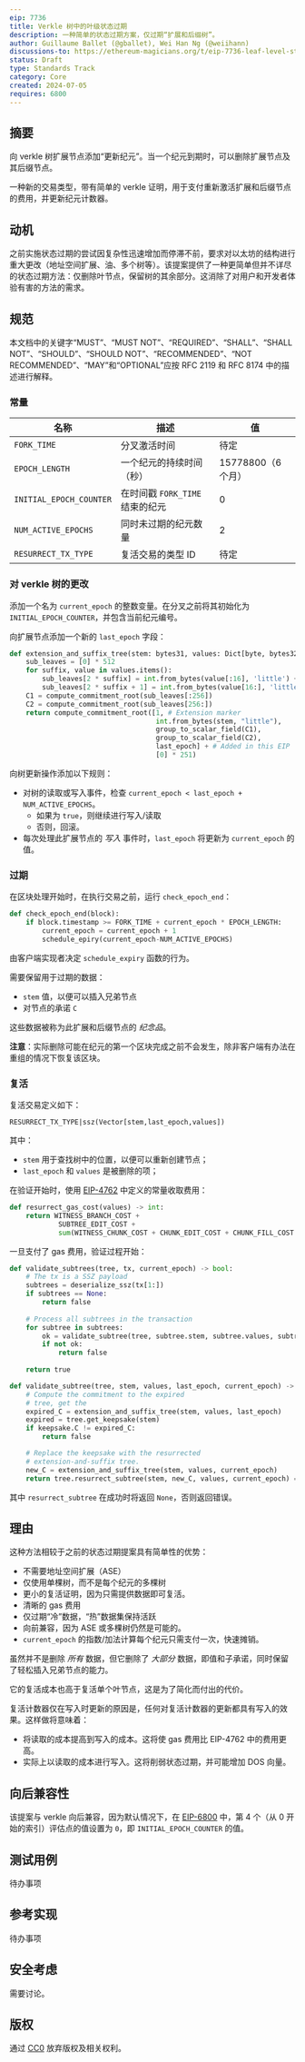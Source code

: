 ```yaml
---
eip: 7736
title: Verkle 树中的叶级状态过期
description: 一种简单的状态过期方案，仅过期“扩展和后缀树”。
author: Guillaume Ballet (@gballet), Wei Han Ng (@weiihann)
discussions-to: https://ethereum-magicians.org/t/eip-7736-leaf-level-state-expiry-in-verkle-trees/20474
status: Draft
type: Standards Track
category: Core
created: 2024-07-05
requires: 6800
---
```


## 摘要

向 verkle 树扩展节点添加“更新纪元”。当一个纪元到期时，可以删除扩展节点及其后缀节点。

一种新的交易类型，带有简单的 verkle 证明，用于支付重新激活扩展和后缀节点的费用，并更新纪元计数器。

## 动机

之前实施状态过期的尝试因复杂性迅速增加而停滞不前，要求对以太坊的结构进行重大更改（地址空间扩展、油、多个树等）。该提案提供了一种更简单但并不详尽的状态过期方法：仅删除叶节点，保留树的其余部分。这消除了对用户和开发者体验有害的方法的需求。

## 规范

本文档中的关键字“MUST”、“MUST NOT”、“REQUIRED”、“SHALL”、“SHALL NOT”、“SHOULD”、“SHOULD NOT”、“RECOMMENDED”、“NOT RECOMMENDED”、“MAY”和“OPTIONAL”应按 RFC 2119 和 RFC 8174 中的描述进行解释。

### 常量

|名称|描述|值|
|----|-----------|-----|
|`FORK_TIME`|分叉激活时间|待定|
|`EPOCH_LENGTH`|一个纪元的持续时间（秒）|15778800（6 个月）|
|`INITIAL_EPOCH_COUNTER`|在时间戳 `FORK_TIME` 结束的纪元|0|
|`NUM_ACTIVE_EPOCHS`|同时未过期的纪元数量|2|
|`RESURRECT_TX_TYPE`|复活交易的类型 ID|待定|

### 对 verkle 树的更改

添加一个名为 `current_epoch` 的整数变量。在分叉之前将其初始化为 `INITIAL_EPOCH_COUNTER`，并包含当前纪元编号。

向扩展节点添加一个新的 `last_epoch` 字段：

```python
def extension_and_suffix_tree(stem: bytes31, values: Dict[byte, bytes32], last_epoch: int) -> int:
    sub_leaves = [0] * 512
    for suffix, value in values.items():
        sub_leaves[2 * suffix] = int.from_bytes(value[:16], 'little') + 2**128
        sub_leaves[2 * suffix + 1] = int.from_bytes(value[16:], 'little')
    C1 = compute_commitment_root(sub_leaves[:256])
    C2 = compute_commitment_root(sub_leaves[256:])
    return compute_commitment_root([1, # Extension marker
                                    int.from_bytes(stem, "little"),
                                    group_to_scalar_field(C1),
                                    group_to_scalar_field(C2),
                                    last_epoch] + # Added in this EIP
                                    [0] * 251)
```

向树更新操作添加以下规则：

 * 对树的读取或写入事件，检查 `current_epoch < last_epoch + NUM_ACTIVE_EPOCHS`。
     * 如果为 `true`，则继续进行写入/读取
     * 否则，回滚。
 * 每次处理此扩展节点的 _写入_ 事件时，`last_epoch` 将更新为 `current_epoch` 的值。

### 过期

在区块处理开始时，在执行交易之前，运行 `check_epoch_end`：

```python
def check_epoch_end(block):
    if block.timestamp >= FORK_TIME + current_epoch * EPOCH_LENGTH:
        current_epoch = current_epoch + 1
        schedule_epiry(current_epoch-NUM_ACTIVE_EPOCHS)
```

由客户端实现者决定 `schedule_expiry` 函数的行为。

需要保留用于过期的数据：

 * `stem` 值，以便可以插入兄弟节点
 * 对节点的承诺 `C`

这些数据被称为此扩展和后缀节点的 _纪念品_。

**注意**：实际删除可能在纪元的第一个区块完成之前不会发生，除非客户端有办法在重组的情况下恢复该区块。

### 复活

复活交易定义如下：

`RESURRECT_TX_TYPE|ssz(Vector[stem,last_epoch,values])`

其中：

 * `stem` 用于查找树中的位置，以便可以重新创建节点；
 * `last_epoch` 和 `values` 是被删除的项；

在验证开始时，使用 [EIP-4762](./eip-4762.md) 中定义的常量收取费用：

```python
def resurrect_gas_cost(values) -> int:
    return WITNESS_BRANCH_COST + 
            SUBTREE_EDIT_COST +
            sum(WITNESS_CHUNK_COST + CHUNK_EDIT_COST + CHUNK_FILL_COST for i in values)
```

一旦支付了 gas 费用，验证过程开始：

```python
def validate_subtrees(tree, tx, current_epoch) -> bool:
    # The tx is a SSZ payload
    subtrees = deserialize_ssz(tx[1:])
    if subtrees == None:
        return false
    
    # Process all subtrees in the transaction
    for subtree in subtrees:
        ok = validate_subtree(tree, subtree.stem, subtree.values, subtree.last_epoch, current_epoch)
        if not ok:
            return false
        
    return true

def validate_subtree(tree, stem, values, last_epoch, current_epoch) -> bool:
    # Compute the commitment to the expired
    # tree, get the 
    expired_C = extension_and_suffix_tree(stem, values, last_epoch)
    expired = tree.get_keepsake(stem)
    if keepsake.C != expired_C:
        return false

    # Replace the keepsake with the resurrected
    # extension-and-suffix tree.
    new_C = extension_and_suffix_tree(stem, values, current_epoch)
    return tree.resurrect_subtree(stem, new_C, values, current_epoch) == None
```

其中 `resurrect_subtree` 在成功时将返回 `None`，否则返回错误。

## 理由

这种方法相较于之前的状态过期提案具有简单性的优势：

* 不需要地址空间扩展（ASE）
* 仅使用单棵树，而不是每个纪元的多棵树
* 更小的复活证明，因为只需提供数据即可复活。
* 清晰的 gas 费用
* 仅过期“冷”数据，“热”数据集保持活跃
* 向前兼容，因为 ASE 或多棵树仍然是可能的。
* `current_epoch` 的指数/加法计算每个纪元只需支付一次，快速摊销。

虽然并不是删除 _所有_ 数据，但它删除了 _大部分_ 数据，即值和子承诺，同时保留了轻松插入兄弟节点的能力。

它的复活成本也高于复活单个叶节点，这是为了简化而付出的代价。

复活计数器仅在写入时更新的原因是，任何对复活计数器的更新都具有写入的效果。这样做将意味着：

 * 将读取的成本提高到写入的成本。这将使 gas 费用比 EIP-4762 中的费用更高。
 * 实际上以读取的成本进行写入。这将削弱状态过期，并可能增加 DOS 向量。

## 向后兼容性

该提案与 verkle 向后兼容，因为默认情况下，在 [EIP-6800](./eip-6800.md) 中，第 4 个（从 0 开始的索引）评估点的值设置为 `0`，即 `INITIAL_EPOCH_COUNTER` 的值。

## 测试用例

待办事项
    
## 参考实现

待办事项

## 安全考虑

需要讨论。

## 版权

通过 [CC0](../LICENSE.md) 放弃版权及相关权利。